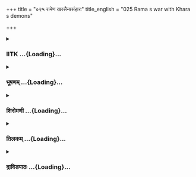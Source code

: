 +++
title = "०२५ रामेण खरसैन्यसंहारः"
title_english = "025 Rama s war with Khara s demons"

+++
<div caption="श्रीराम-हरिसीताराममूर्ति-घनपाठिभ्यां वचनम्" class="audioEmbed" src="https://archive.org/download/Ramayana-recitation-Sriram-harisItArAmamUrti-Ghanapaati-v2/Kanda_3/Kanda_3_ARK-025-Ramena_Kharasainya_Samharaha.mp3"></div>

<div class="js_include collapsed" newlevelforh1="3" title="IITK" unfilled url="/purANam/rAmAyaNam/audIchya-pAThaH/iitk/3_araNyakANDam/03-raxo-hatyA/025_rAmeNa_kharasainyasaMhAraH.md">
<details><summary><h3>IITK ...{Loading}...</h3></summary>

Khara and his army attack Rama -- Rama retaliates -- kills all the
demons



#### श्लोकः
##### मूलम्
अवष्टब्धधनुं रामं क्रुद्धं च रिपुघातिनम्।  
ददर्शाऽश्रममागम्य खरस्सह पुरस्सरैः॥3.25.1॥

##### शब्दार्थः
खरः Khara, पुरस्सरैः सह accompanied by the pilot party, आश्रमम् to the hermitage, आगम्य arrived, अवष्टब्धधनुम् holding the bow, क्रुद्धम् angry, रिपुघातिनम् destroyer of the enemy, रामम् Rama, ददर्श saw.

##### आङ्ग्लानुवादः
Khara accompanied by his pilot party arrived at the hermitage of Rama, the destroyer of enemies and saw him in fury, standing ready with his bow.



#### श्लोकः
##### मूलम्
तं दृष्ट्वा सशरं चापमुद्यम्य खरनिस्स्वनम्।  
रामस्याभिमुखं सूतं चोद्यतामित्यचोदयत्॥3.25.2॥

##### शब्दार्थः
तम् him, दृष्ट्वा seeing, खरनिस्स्वनम् producing terrible sound, सशरम् with the arrow, चापम् bow, उद्यम्य lifted, रामस्य Rama's, अभिमुखम् facing him, चोद्यताम् drive (the chariot), इति thus, सूतम् to charioteer, अचोदयत् ordered to go.

##### आङ्ग्लानुवादः
On seeing Rama, Khara held his terribly twanging bow and arrow, stood facing him, and ordered the charioteer to drive towards him.



#### श्लोकः
##### मूलम्
स खरस्याज्ञया सूतस्तुरगान् समचोदयत्।  
यत्र रामो महाबाहुरेको चुन्वन्स्थितो धनुः॥3.25.3॥

##### शब्दार्थः
सः that, सूतः charioteer, खरस्य Khara's, आज्ञया by the order, महाबाहुः mightyarmed, एकः alone, रामः Rama, धनुः bow, चुन्वन् selecting, स्थितः stood, तुरगान् horses, समचोदयत् drove.

##### आङ्ग्लानुवादः
Commanded by Khara, the charioteer also urged the horses towards the  
mightyarmed Rama standing alone and wielding the bow.



#### श्लोकः
##### मूलम्
तं तु निष्पतितं दृष्ट्वा सर्वे ते रजनीचराः।  
नर्दमाना महानादं सचिवाः पर्यवारयन्॥3.25.4॥

##### शब्दार्थः
निष्पतितम् fell upon, तम् him, दृष्ट्वा seeing, सचिवाः ministers, ते they, सर्वे all, रजनीचराः demons, महानादम् very loud sound, नर्दमानाः while roaring, पर्यवारयन् surrounded.

##### आङ्ग्लानुवादः
Seeing Khara attacking (Rama) all the demon ministers surrounded him  roaring.



#### श्लोकः
##### मूलम्
स तेषां यातुधानानां मध्ये रथगतः खरः।  
बभूव मध्ये ताराणां लोहिताङ्ग इवोदितः॥3.25.5॥

##### शब्दार्थः
तेषां यातुधानाम् of the demons, मध्ये in the midst, रथगतः seated on a chariot, खरः Khara, ताराणाम् of stars, मध्ये in the middle, उदितः risen, लोहिताङ्गः the planet Mars, इव like, बभूव looked.

##### आङ्ग्लानुवादः
Seated on a chariot in the midst of the demons, Khara looked like the rising Mars in the middle of the stars.



#### श्लोकः
##### मूलम्
ततश्शरसहस्रेण राममप्रतिमौजसम्।  
अर्दयित्वा महानादं ननाद समरे खरः॥3.25.6॥

##### शब्दार्थः
ततः then, खरः Khara, समरे in war, शरसहस्रेण with a thousand arrows, अप्रतिमौजसम् of immeasureable prowess, रामम् to Rama, अर्दयित्वा striking, महानादम् a loud voice, ननाद made.

##### आङ्ग्लानुवादः
Khara struck Rama of immeasurable prowess with a thousand arrows and roared loudly.



#### श्लोकः
##### मूलम्
ततस्तं भीमधन्वानं क्रुद्धाः सर्वे निशाचराः।  
रामं नानाविधैः शस्स्रैरभ्यवर्षन्त दुर्जयम्॥3.25.7॥

##### शब्दार्थः
ततः thereafter, सर्वे all, क्रुद्धाः angry, निशाचराः demons, भीमधन्वानम् wielder of the fierce bow, दुर्जयम् invincible, तं रामम् to that Rama, नानाविधैः with many kinds of, शस्स्रैः weapons, अभ्यवर्षन्त rained.

##### आङ्ग्लानुवादः
Thereafter all the infuriated demons showered on invincible Rama, wielder of a fierce bow, many kinds of weapons.



#### श्लोकः
##### मूलम्
मुद्गरैः पट्टसैश्शूलैः प्रासैः खङ्गै परश्वथैः।  
राक्षसास्समरे रामं निजघ्नू रोषतत्पराः॥3.25.8॥

##### शब्दार्थः
राक्षसाः demons, रोषतत्पराः overtaken by anger, मुद्गरैः with hammers, पट्टसैः with spears, शूलैः with spikes, प्रासैः with barbed missiles, खङ्गैः with swords, परश्वधः battleaxes, समरे in war, रामम् to Rama, निजघ्नुः continously hurled.

##### आङ्ग्लानुवादः
Overtaken by anger, the demons continuously hurled at Rama hammers, spears, spikes, barbed missiles, swords and battleaxes.



#### श्लोकः
##### मूलम्
ते वलाहसङ्काशा महानादा महौजसः।  
अभ्यधावन्त काकुत्स्थं रथैर्वाजिभिरेव च॥3.25.9॥  
गजैः पर्वतकूटाभै रामं युद्धे जिघांसवः।

##### शब्दार्थः
वलाहकसङ्काशाः resembling clouds, महानादाः with huge uproar, महौजसः very powerful, ते demons, रथैः on chariots, वाजिभिरेव च on horses and, पर्वतकूटाभैः looking like tops of mountains, गजैः by elephants, युद्धे in war, जिघांसवः eager to kill, रामम् to Rama, अभ्यधावन्त ran towards.

##### आङ्ग्लानुवादः
Very powerful demons like huge clouds roared, eager to kill Rama in war. They ran forward on chariots, horses and tall elephants, looking like  mountain tops.



#### श्लोकः
##### मूलम्
ते रामे शरवर्षाणि व्यसृजन् रक्षसां गणाः॥3.25.10॥  
शैलेन्द्रमिव धाराभिर्वर्षमाणा वलाहकाः।

##### शब्दार्थः
ते they, रक्षसाम् of demons, गणाः battalions, रामे on Rama, वर्षमाणाः raining, वलाहकाः clouds, धाराभिः by downpour, शैलेन्द्रमिव like moutains, शरवर्षाणि rain of arrows, व्यसृजन् sent forth.

##### आङ्ग्लानुवादः
The battalions of demons sent down streams of arrows on Rama just like clouds  downpour on mountains.



#### श्लोकः
##### मूलम्
स तैः परिवृतो घोरैः राघवो रक्षसां गणैः॥3.25.11॥  
तिथिष्वि महादेवो वृत परिषदाङ्गणै

##### शब्दार्थः
सः that, राघवः Rama, घोरैः terrible, रक्षसां गणैः by hordes of demons, परिवृतः surrounded, महादेवः Lord Siva, वृतः surrounded, परिषदाङ्गणैः with hosts of retinues, तिथिष्वि at dusk.

##### आङ्ग्लानुवादः
Surrounded by the terrible demons Rama appeared like Lord Siva at dusk with hosts of his retinues arounds.



#### श्लोकः
##### मूलम्
तानि मुक्तानि शस्त्राणि यातुधानैस्सराघवः।  
प्रतिजग्राह विशिखैर्नद्योघानिव सागरः॥3.25.12॥

##### शब्दार्थः
सः that, राघवः Rama, यातुधानैः by the demons, मुक्तानि released, तानि those, शस्त्राणि weapons, सागरः sea, नद्योघानिव like the flow of rivers, विशिखैः with arrows, प्रतिजग्राह resisted.

##### आङ्ग्लानुवादः
Rama resisted the weapons released by the demons like the sea, the inflow of river waters.



#### श्लोकः
##### मूलम्
स तैः प्रहरणैर्घोरैर्भिन्नगात्रो न विव्यथे।  
रामः प्रदीप्तैर्बहुभिर्वज्रैरिव महाचलः॥3.25.13॥

##### शब्दार्थः
घोरैः by the dreadful, प्रहरणै by weapons, तैः by those, भिन्नगात्रः his limbs being hit, सः रामः that Rama, प्रदीपैः by the glowing, बहुभिः by many, वज्रैः by thunderbolts, महाचल इव like the great mountain, न विव्यथे was not hurt.

##### आङ्ग्लानुवादः
Rama remained unhurt like a great mountain struck by many glowing thunderbolts. He felt no pain even though his limbs were hit by the dreadful weapons.



#### श्लोकः
##### मूलम्
स विद्धः क्षतजादिग्धः सर्वगात्रेषु राघवः।  
बभूव रामः सन्ध्याभ्रैर्दिवाकर इवावृतः॥3.25.14॥

##### शब्दार्थः
विद्धः wounded, सर्वगात्रेषु all over the body, क्षतजादिग्धः bleeding through the wounds, राघवः Rama, सः रामः that Rama, सन्ध्याभ्रैः by evening clouds, आवृतः surrounded, दिवाकरः इव like the Sun, बभूव became (appeared).

##### आङ्ग्लानुवादः
Wounded all over the body, bleeding through the wounds caused by weapons, Rama looked like the evening Sun covered with clouds.



#### श्लोकः
##### मूलम्
विषेदुर्देवगन्धर्वास्सिद्धाश्च परमर्षयः।  
एकं सहस्रैर्भहुभिस्तदा दृष्ट्वा समावृतम्॥3.25.15॥

##### शब्दार्थः
तदा then, बहुभिः by many, सहस्रैः by thousands, समावृतम् surrounded by, एकम् single, दृष्ट्वा seeing, देवगन्धर्वाः gods and gandharvas, सिद्धाश्च siddhas, परमर्षयः great sages, विषेदुः became sad.

##### आङ्ग्लानुवादः
Seeing Rama left alone surrounded by many thousands of demons, the gods, ghandarvas and siddhas became very sad.



#### श्लोकः
##### मूलम्
ततो रामस्सुसङ्कृद्धो मण्डलीकृतकार्मुकः।  
ससर्ज विशिखान्बाणाञ्छतशोऽथ सहस्रश॥3.25.16॥

##### शब्दार्थः
ततः thereafter, रामः Rama, सुसङ्कृद्धः mighty angry, मण्डलीकृतकार्मुकः bending the bow,  
शतशः in hundreds, अथ and, सहस्रशः thousands, विशिखान् unfeathered ones, बाणान् arrows, ससर्ज released.

##### आङ्ग्लानुवादः
Thereafter Rama, mighty angry, bent his bow and released hundreds and thousands of unfeathered arrows.



#### श्लोकः
##### मूलम्
दुरावारान्दुर्विषहान्कालदण्डोपमान् रणे।  
मुमोच लीलया रामः कङ्कपत्रानजिह्मगान्॥3.25.17॥

##### शब्दार्थः
रामः Rama, रणे in war, दुरावारान् those difficult to stop, दुर्विषहान् unbearable ones, कालदण्डोपमान् those looking like Yama's staff, अजिह्मगान् going straight without missing the goal, कङ्कपत्रान् arrows furnished with herons' feathers, लीलया very easily, मुमोच discharged.

##### आङ्ग्लानुवादः
As if sporting, Rama discharged the arrows attached with herons' feathers. The arrows were inescapable, unbearable like that of Yama's staff, that went straight without missing the target.



#### श्लोकः
##### मूलम्
ते शराश्शत्रुसैन्येषु मुक्ता रामेण लीलया।  
अददू रक्षसां प्राणान्पाशाः कालकृता इव॥3.25.18॥

##### शब्दार्थः
रामेण by Rama, लीलया sportively, शत्रुसैन्येषु at the army of the enemy, मुक्ताः released, ते शराः those arrows, कालकृताः made by the god of death, पाशाः nooses, इव like, रक्षसाम् of the demons, प्राणान् life, आददुः pulled out.

##### आङ्ग्लानुवादः
The arrows like the noose of the god of death released by Rama on the enemy army easily destroyed the lives of the demons.



#### श्लोकः
##### मूलम्
भित्त्वा राक्षसदेहां स्तांस्ते शरा रुधिराप्लुताः।  
अन्तरिक्षगता रेजुर्दीप्ताग्निसमतेजसः॥3.25.19॥

##### शब्दार्थः
ते शराः those arrows, तान् those, राक्षसदेहान् bodies of the demons, भित्त्वा after piercing,  
रुधिराप्लुताः drenched in blood, अन्तरिक्षगताः gone high up into the sky, दीप्ताग्निसमतेजसः glowing red like burning fire, रेजुः sparkled.

##### आङ्ग्लानुवादः
Rama's arrows pierced the bodies of the demons and drenched in blood, they, looking like burning fire, shone in the sky.



#### श्लोकः
##### मूलम्
असङ्ख्येयास्तु रामस्य सायकाश्चापमण्डलात्।  
विनिष्पेतुरतीवोग्रा रक्षःप्राणापहारिणः॥3.25.20॥

##### शब्दार्थः
रामस्य Rama's, चापमण्डलात् from the bow bent into a circle, अतीव highly, उग्राः fierce, रक्षःप्राणापहारिणः which can take the lives of demons, असङ्ख्येयाः countless ones, सायकाः arrows, विनिष्पेतुः thrown out destroying.

##### आङ्ग्लानुवादः
From Rama's bow bent into a cirle, countless fierce arrows able to take the lives of demons were released.



#### श्लोकः
##### मूलम्
तैर्धनूंषि ध्वजाग्राणि वर्माणि च शिरांसि च।  
बाहून्सहस्ताभरणानूरून्करिकरोपमान्॥3.25.21॥  
चिच्छेद रामस्समरे शतशोऽथ सहस्रशः।

##### शब्दार्थः
रामः Rama, समरे in war, तैः by them (arrows), शतशः in hundreds, अथ and, सहस्रशः in thousands, धनूंषि bows, ध्वजाग्राणि tops of flags, वर्माणि च and armour, शिरांसि च and heads, सहस्ताभरणान् along with armlets, बाहून् shoulders, करिकरोपमान् like elephants' trunks, ऊरून् thighs, चिच्छेद cut.

##### आङ्ग्लानुवादः
In war Rama cut asunder the bows, flag tops, armour and heads of demons, their shoulders and thighs that were like the trunks of elephants, in their hundreds and thousands.



#### श्लोकः
##### मूलम्
हयान्काञ्चनसन्नाहान्रथयुक्तान्ससारथीन्॥3.25.22॥  
गजांश्च सगजारोहान्सहयान्सादिनस्तथा।  
पदातीन्समरे हत्वा ह्यनयद्यमसादनम्॥3.25.23॥

##### शब्दार्थः
काञ्चनसन्नाहान् golden ornaments, रथयुक्तान् yoked to the chariots, ससारथीन् along with charioteers, हयान् horses, सगजारोहान् with elephant riders, गजांश्च and elephants, तथा likewise, सहयान् along with horses, सादिनः horse riders, पदातीन् infantry, समरे in war, हत्वा  killed, यमसादनम् to the abode of lord of death, अनयत् sent.

##### आङ्ग्लानुवादः
He killed horses with golden armours yoked to the chariots along with charioteers, elephants along with riders, the cavalry along with their horses and infantry and sent them all to the abode of death.



#### श्लोकः
##### मूलम्
ततो नालीकनाराचैस्तीक्ष्णाग्रैश्च विकर्णिभिः।  
भीममार्तस्वरं चक्रुर्भिद्यमाना निशाचराः॥3.25.24॥

##### शब्दार्थः
ततः then, नालीकनाराचैः with iron arrows, तीक्ष्णाग्रैः with sharp tops, विकर्णिभिः by shafts called vikarni, भिद्यमानाः torn into parts, निशाचराः demons, भीमम् terrible, आर्तस्वरम् pitiable cries, चक्रुः made.

##### आङ्ग्लानुवादः
The bodies of the demons torn into pieces by the very sharp iron arrows and by the arrows called vikarni, they cried and shouted aloud in pitiable voices.



#### श्लोकः
##### मूलम्
तत्सैन्यं निशितैर्बाणैरर्दितं मर्मभेदिभिः।  
रामेण न सुखं लेभे शुष्कं वनमिवाग्निना॥3.25.25॥

##### शब्दार्थः
रामेण by Rama, मर्मभेदिभिः by those piercing into vital parts, निशितैः by sharp ones, बाणैः by arrows, अर्दितम् tormented, तत् सैन्यम् that army, शुष्कम् dried up, वनम् forest, अग्निना इव as if by fire, सुखम् relief न लेभे did not have.

##### आङ्ग्लानुवादः
Just like the dried up forest burnt by the fire, the army was totally destroyed by Rama's arrows that pierced into the vital parts of the soldiers.



#### श्लोकः
##### मूलम्
केचिद्भीमबलाश्शूराश्शूलान्खङ्गान्परश्वधान्।  
रामस्याभिमुखं गत्वा चिक्षिपुः परमायुधान्॥3.25.26॥

##### शब्दार्थः
भीमबलाः men of fierce strength, केचित् a few, शूराः warriors, रामस्य Rama's, अभिमुखम् going towards, गत्वा went, परमायुधान् very powerful weapons, शूलान् spikes, खङ्गान् swords, परश्वधान् axes, चिक्षिपुः threw.

##### आङ्ग्लानुवादः
A few warriors of fierce strength approached Rama and hurled at him very powerful weapons, spears, swords and axes.



#### श्लोकः
##### मूलम्
तानि बाणैर्महाबाहुश्शस्त्राण्यावार्य राघवः।  
जहार समरे प्राणांश्चिच्छेद च शिरोधरान्॥3.25.27॥

##### शब्दार्थः
महाबाहुः strongarmed, राघवः Rama, समरे in war, बाणैः with arrows, तेषाम् their, शस्त्राणि weapons, आवार्य attacked, प्राणान् life, जहार took, शिरोधरान् heads, चिच्छेद cut off.

##### आङ्ग्लानुवादः
Strongarmed Rama attacked them with his arrows and cut off their heads and took their lives.



#### श्लोकः
##### मूलम्
ते छिन्नशिरसः पेतुश्चिन्नवर्मशरासनाः।  
सुपर्णवातविक्षिप्ता जगत्यां पादपा यथा॥3.25.28॥

##### शब्दार्थः
ते they, छिन्नशिरसः broken heads, छिन्नवर्मशरासनाः broken armour and bows, सुपर्णवातविक्षिप्ताः broken tree tops fallen down by the wind of eagle's wing (blow of the the great eagle Garuda), पादपाः trees, यथा just as, जगत्याम् on the land, पेतुः fell.

##### आङ्ग्लानुवादः
The heads, armour and bows fell down broken on the ground like trees in the wind gererated by Garuda's wings.



#### श्लोकः
##### मूलम्
अवशिष्टाश्च ये तत्र विषण्णाश्च निशाचराः।  
खरमेवाभ्यधावन्त शरणार्थं शरार्दिताः॥3.25.29॥

##### शब्दार्थः
तत्र there, अवशिष्टाः remaining ones, ये those, निशाचराः demons, शरार्दिताः hit by arrows, विषण्णाश्च desperate, खरमेव to Khara only, शरणार्थम् for refuge, अभ्यधावन्त ran towards.

##### आङ्ग्लानुवादः
The rest of the demons hit by the arrows ran desperate towards Khara for refuge.



#### श्लोकः
##### मूलम्
तान्सर्वान्पुनरादाय समाश्वास्य च दूषणः।  
अभ्यधावत काकुत्स्थं क्रुद्धो रुद्रमिवान्तकः॥3.25.30॥

##### शब्दार्थः
दूषणः Dusana, तान् स them, सर्वान् all, समाश्वास्य pacifying, पुनः again, आदाय bringing them together, क्रुद्धः wrathful, अन्तकः yama, रुद्रमिव like Rudra, काकुत्स्थं on Rama, अभ्यधावत ran towards.

##### आङ्ग्लानुवादः
Pacifying them all, Dusana regathered them again and ran towards Rama like an angry Yama rushing towards Rudra.



#### श्लोकः
##### मूलम्
निवृत्तास्तु पुनस्सर्वे दूषणाश्रयनिर्भयाः।  
राममेवाभ्यधावन्त सालतालशिलायुधाः॥3.25.31॥

##### शब्दार्थः
सर्वे all, दूषणाश्रयनिर्भयाः were free from fear due to Dusana's protection, पुनः again, निवृत्ताः returned, सालतालशिलायुधाः carrying sal, palm and stones as weapons, राममेव to Rama, अभ्यधावन्त advanced towards.

##### आङ्ग्लानुवादः
Under Dusana's protection, all of them felt relieved from fear and, carrying sal and palm trees and stones as weapons, advanced towards Rama again.



#### श्लोकः
##### मूलम्
शूलमुद्गरहस्ताश्च चापहस्ता महाबलाः।  
सृजन्तश्शरवर्षाणि शस्त्रवर्षाणि संयुगे॥3.25.32॥  
द्रुमवर्षाणि मुञ्चन्तश्शिलावर्षाणि राक्षसाः॥

##### शब्दार्थः
शूलमुद्गरहस्ताश्च spears and hammers in their hands, चापहस्ताः bows in hands, महाबलाः extremely strong, राक्षसाः demons, संयुगे in war, शरवर्षाणि rain of  arrows, शस्त्रवर्षाणि rain of  
weapons, सृजन्तः poured, द्रुमवर्षाणि rain of trees, शिलावर्षाणि rain of stones, मुञ्चन्तः  continuously released.

##### आङ्ग्लानुवादः
Holding spears, hammers and bows in their hands, the mighty demons rained on Rama weapons like arrows, trees and stones.



#### श्लोकः
##### मूलम्
तद्बभूवाद्भुतं युद्धं तुमुलं रोमहर्षणम्।  
रामस्य च महाघोरं पुनस्तेषां च रक्षसाम्॥3.25.33॥

##### शब्दार्थः
पुनः again, रामस्य Rama's, तेषां रक्षसां च of those demons, तुमुलम् fierce, अद्भुतम् wonderful, रोमहर्षणम् horripilating, महाघोरम् very dreadful, तत् युद्धम् that war, बभूव became.

##### आङ्ग्लानुवादः
The thrilling, fierce, horrifying and horripilating battle again ensued betwen Rama and the demons.



#### श्लोकः
##### मूलम्
ते समन्तादतिक्रुद्धा राघवं पुनरभ्ययुः॥3.25.34॥  
तैश्च सर्वा दिशो दृष्ट्वा प्रदिशश्च समावृताः।  
राक्षसैरुद्यतप्रासैश्शरवर्षाभिवर्षिभिः॥3.25.35॥  
स कृत्वा भैरवं नादमस्त्रं परमभास्वरम्।  
संयोजयत गान्धर्वं राक्षसेषु महाबलः॥3.25.36॥

##### शब्दार्थः
ते they, अतिक्रुद्धाः mighty angry, पुनः again, राघवम् at Rama, समन्तात् from all directions, अभ्ययुः advanced towards, महाबलः mighty, सः he, उद्यतप्रासैः by raised missiles, शरवर्षिभिः raining arrows, तैः by them, सर्वाः all, दिशः quarters, प्रदिशश्च also intermediate directions, समावृताः were covered, दृष्ट्वा seeing, भैरवम् frightening, नादम् sound, कृत्वा produced, राक्षसेषु at the demons, परमभास्वरम् very dazzling, गान्धर्वम् belonging to gandharva, अस्त्रम् weapon, संयोजयत aimed at.

##### आङ्ग्लानुवादः
As the infuriated demons again hurtled towards Rama, filling the quarters and the intermediate directions and raining missiles, Rama aimed at them dazzling gandharvastras, producing a frightening warcry.



#### श्लोकः
##### मूलम्
ततश्शरसहस्राणि निर्ययुश्चापमण्डलात्।  
सर्वा दश दिशो बाणैरावार्यन्त समागतैः॥3.25.37॥

##### शब्दार्थः
ततः then, चापमण्डलात् from the the bow bent round, शरसहस्राणि thousands of arrows, निर्ययुः let out, समागतैः by approaching, बाणैः by arrows, सर्वाः all, दश ten, दिशः quarters, अवार्यन्त were filled.

##### आङ्ग्लानुवादः
Rama then let out from his bow, stretched round, thousands of arrows that covered all the ten quarters.



#### श्लोकः
##### मूलम्
नाददानं शरान्घोरान्नमुञ्चन्तं शिलीमुखान्।  
विकर्षमाणं पश्यन्ति राक्षसास्ते शरार्दिताः॥3.25.38॥

##### शब्दार्थः
शरार्दिताः hurt by the arrows, ते राक्षसाः the demons, घोरान् terrible, शरान् arrows, आददानम् taking out, न पश्यन्ति could not see, शिलीमुखान् arrows, मुञ्चन्तम् sending forth, न not, विकर्षमाणम्  shooting arrow.

##### आङ्ग्लानुवादः
The demons, though wounded, could not see whereform the terrible arrows came. They only saw Rama shooting the arrows.



#### श्लोकः
##### मूलम्
शरान्धकारमाकाशमावृणोत्सदिवाकरम्।  
बभूवावस्थितो रामः प्रवमन्निव ताञ्छरान्॥3.25.39॥

##### शब्दार्थः
शरान्धकारम् darkness created by the arrows, सदिवाकरम् along with the Sun, आकाशम् sky, आवृणोत् covered, रामः Rama, तान् those, शरान् arrows, प्रवमन्निव as if vomitting, अवस्थितः stationed, भभूव appeared.

##### आङ्ग्लानुवादः
Through the darkness created by the arrows that covered the sky and the Sun, Rama looked as though he was vomitting them.



#### श्लोकः
##### मूलम्
युगपत्पतमानैश्च युगपच्च हतैर्भृशम्।  
युगपत्पतितैश्चैव विकीर्णा वसुधा भवत्॥3.25.40॥

##### शब्दार्थः
वसुधा earth, युगपत् simultaneously, पतमानैश्च fallen down, हतैश्च by those slain, पतितैश्चैव by those who fell on the ground, भृशम् exceedingly, विकीर्णा scattered all over, अभवत् appeared.

##### आङ्ग्लानुवादः
It seemed as if it all happened at the same time, the entire earth filling with demons seriously injured, slain and fallen down on the ground.



#### श्लोकः
##### मूलम्
निहताः पतिताः क्षीणाश्छिन्ना भिन्ना विदारिताः।  
तत्र तत्र स्म दृश्यन्ते राक्षसास्ते सहस्रशः॥3.25.41॥

##### शब्दार्थः
ते राक्षसाः they, demons, निहताः killed, तत्र तत्र all over there, सहस्रशः in their thousands, पतिताः fallen, क्षीणाः thinned down, छिन्नाः cut into pieces, भिन्नाः those broken pieces, विदारिताः those pierced, दृश्यन्ते स्म were found.

##### आङ्ग्लानुवादः
There were bodies of demons pierced and torn, thinned and fallen down, destroyed, broken and cut into pieces scattered in their thousands.



#### श्लोकः
##### मूलम्
सोष्णीषैरुत्तमाङ्गैश्च साङ्गदैर्बाहुभिस्तथा।  
ऊरुभिर्जानुभिश्छिन्नैर्नानारूपैविभूषणैः॥3.25.42॥  
हयैश्च द्विपमुख्यैश्च रथैर्भिन्नैरनेकशः।  
चामरैर्व्यजनैश्छत्रैर्ध्वजैर्नानाविधैरपि॥3.25.43॥  
रामस्य बाणाभिहतैर्विचित्रैश्शूलपट्टिसैः।  
खङ्गै खण्डीकृतैः प्रासैर्विकीर्णैश्च परश्वधैः॥3.25.44॥  
चूर्णिताभिश्शिलाभिश्च शरैश्चित्रैरनेकशः।  
विच्छिन्नैस्समरे भूमिर्विकीर्णाऽभूद्भयङ्करा॥3.25.45॥

##### शब्दार्थः
समरे in war, सोष्णीषैः with headgears, उत्तमाङ्गैश्च heads (best part of body), तथा like that, साङ्गदैः armlets, बाहुभिः with shoulders, छिन्नैः cut to pieces, ऊरुभिः with thighs, जानुभिः with knees, नानारूपैर्विभूषणैः with different kinds of arms, अनेकशः in many ways, हयैश्च with horses, द्विपमुख्यैश्च with best of elephants, भिन्नैः by those broken, रथैः with chariots, चामरैः by fans made of yaktail, व्यजनैः by fans, छत्रैः by umbrellas, नानाविधैः of several kinds, ध्वजैः by flags, रामस्य Rama's, बाणाभिहतैः destroyed by arrows, विचित्रैः by different kinds, शूलपट्टिशैः by spears, खण्डीकृतैः by the broken ones, खङ्गैः with swords, प्रासैः by darts, विकीर्णैः by the  scattered, परश्वधैः by battleaxes, चूर्णिताभिः by those crushed into small pieces, शिलाभिश्च stones, अनेकशः many, विच्छिन्नैः broken, शरैः arrows, विकीर्णा scattered, भूमिः on the ground, भयंकरा frightening, अभूत्  to see.

##### आङ्ग्लानुवादः
Slain thus by Rama's arrows, the ground was littered with (bodies of) demons with limbs dismembered, headdresses and shoulders cut off, arms, thighs and knees decked with various ornaments amputated, chariots, horses, best of elephants, fans made of the tail of chamari deer (used as an insignia of royalty), umbrellas, several  flags, and weapons like spears, swords, darts, battleaxes and stones crushed into pieces and arrows splintered and scattered all over. The ground looked frightening.  

#### समाप्तिः
 श्रीमद्रामायणे वाल्मीकीय आदिकाव्ये अरण्यकाण्डे पञ्चविंशस्सर्गः॥  
Thus ends the twentyfifth sarga of Aranyakanda of the holy Ramayana the first epic composed by sage Valmiki.

</details>
</div>
<div class="js_include collapsed" newlevelforh1="3" title="भूषणम्" unfilled url="/purANam/rAmAyaNam/audIchya-pAThaH/TIkA/bhUShaNa_iitk/3_araNyakANDam/03-raxo-hatyA/025_rAmeNa_kharasainyasaMhAraH.md">
<details><summary><h3>भूषणम् ...{Loading}...</h3></summary>



अवष्टब्धधनुं रामं क्रुद्धं च रिपुघातिनम् ।  

ददर्शाश्रममागम्य खरः सह पुरस्सरैः  ॥  ३।२५।१  ॥   

तुमुलयुद्धं पञ्चविंशे अवष्टब्धेत्यादि । धन्यत इति धनुः । "धन धान्ये"
इत्यस्माद्धातोः "भृमृशीतृ़चरितत्सरितनिधनिमिमस्जिभ्य उः"
इत्यौणादिकसूत्रेण उप्रत्ययः । "धनुषां च धनुं विदुः, धनुरिवाजनि वक्रः"
इति कविकाव्यप्रयोगश्च  ॥  ३।२५।१  ॥   

  

तं दृष्ट्वा सशरं चापमुद्यम्य खरनिस्वनम् ।  

रामस्याभिमुखं सूतं चोद्यतामित्यचोदयत्  ॥  ३।२५।२  ॥   

स खरस्याज्ञया सूतस्तुरगान् समचोदयत् ।  

यत्र रामो महाबाहुरेको धून्वन् स्थितो धनुः  ॥  ३।२५।३  ॥   

तमिति । चोद्यतामिति रथ इति शेषः  ॥  ३।२५।२,३  ॥   

  

तं तु निष्पतितं दृष्ट्वा सर्वे ते रजनीचराः ।  

नर्दमाना महानादं सचिवाः पर्यवारयन्  ॥  ३।२५।४  ॥   

निष्पतितं युद्धोन्मुखम् । सचिवाः श्येनगाम्यादयः  ॥  ३।२५।४  ॥   

  

स तेषां यातुधानानां मध्ये रथगतः खरः ।  

बभूव मध्ये ताराणां लोहिताङ्ग इवोदितः । ३।२५।५  ॥   

लोहिताङ्गः अङ्गरकः  ॥  ३।२५।५  ॥   

  

ततः शरसहस्रेण राममप्रतिमौजसम् ।  

अर्दयित्वा महानादं ननाद समरे खरः  ॥  ३।२५।६  ॥   

अर्दयित्वा पीडयित्वा महानादं ननाद चकारेत्यर्थः  ॥  ३।२५।६  ॥   

  

ततस्तं भीमधन्वानं क्रुद्धा सर्वे निशाचारः ।  

रामं नानाविधैः शस्त्रैरभ्यवर्षन्त दुर्जयम्  ॥  ३।२५।७  ॥   

भीमधन्वानम् । "धनुषश्च" इत्यनङ्" समासान्तः । शस्त्रैः आयुधैः ।
"शस्त्रमायुधलोहयोः" इत्यमरः  ॥  ३।२५।७  ॥   

  

मुद्गरैः पट्टिशैः शूलैः प्रासैः खड्गैः परश्वधैः ।  

राक्षासाः समरे रामं निजघ्नू रोषतत्पराः  ॥  ३।२५।८  ॥   

मुद्गरैः स्थूलगदाभिः । प्रासैः कुन्तैः । रोषतत्पराः क्रोधपरवशाः  ॥ 
३।२५।८  ॥   

  

ते बलाहकसङ्काशा महानादा महौजसः ।  

अभ्यधावन्त काकुत्स्थं रथैर्वाजिभिरेव च ।  

गजैः पर्वतकूटाभै रामं युद्धे जिघासवः  ॥  ३।२५।९  ॥   

त इति । बलाहकसङ्काशाः मेघतुल्याः । कूटम् शृङ्गम् । अभ्यधावन्त
आभिमुख्येनाधावन्त  ॥  ३।२५।९  ॥   

  

ते रामे शरवर्षाणि व्यसृजन् रक्षासां गणाः ।  

शैलेन्द्रमिव धाराभिर्वर्षमाणा बलाहकाः  ॥  ३।२५।१०  ॥   

ते राम इति । शेलैन्द्रमिवेत्युपमानेन रामस्य निर्दुःखत्वमुक्तम्  ॥ 
३।२५।१०  ॥   

  

स तैः परिवृतो घोरै राघवो रक्षसां गणैः  ॥  ३।२५।११  ॥   

स तैरित्याद्यर्धमेकान्वयम्  ॥  ३।२५।११  ॥   

  

तानि मुक्तानि शस्त्राणि यातुधानैः स राघवः ।  

प्रतिजग्राह विशिखैर्नद्योघानिव सागरः  ॥  ३।२५।१२  ॥   

तानीति । विशिखैः बाणैः । प्रतिजग्राह प्रतिरुरोध । नद्योघान् नदीप्रवाहान्
 ॥  ३।२५।१२  ॥   

  

स तैः प्रहरणैर्घोरैर्भिन्नगात्रो न विव्यथे ।  

रामः प्रादीप्तैर्बहुभिर्वज्रैरिव महाचलः  ॥  ३।२५।१३  ॥   

स तैरिति । वज्रैः अशनिभिः  ॥  ३।२५।१३  ॥   

  

स विद्धः क्षतजादिग्धः सर्वगात्रेषु राघवः ।  

बभूव रामः सन्ध्याभ्रैर्दिवाकर इवावृतः  ॥  ३।२५।१४  ॥   

स विद्ध इति । क्षतजादिग्धः रुधिरालिप्तः  ॥  ३।२५।१४  ॥   

  

विषेदुर्देगन्धर्वाः सिद्धाश्च परमर्षयः ।  

एकं सहस्रैर्बहुभिस्तदा दृष्ट्वा समावृतम्  ॥  ३।२५।१५  ॥   

विषेदुरिति । बहुभिः सहस्त्रैः चतुर्दशसहस्त्रैः  ॥  ३।२५।१५  ॥   

  

ततो रामः सुसङ्क्रुद्धो मण्डलीकृतकार्मुकः ।  

ससर्ज विशिखान् बाणान् शतशोथ सहस्रशः  ॥  ३।२५।१६  ॥   

तत इति । मण्डलीकृतकार्मुकः आकर्णाकर्षणेन मण्डलाकारीकृतधनुः । विशिखान्
बाणान् अर्धचन्द्राग्रबाणान् । प्रथमं शतशः अनन्तरं सहस्रशः स निर्बिभेदेति
योजना  ॥  ३।२५।१६  ॥   

  

दुरावारान् दुर्विषहान् कालदण्डोपमान् रणे ।  

मुमोच लीलया रामः कङ्कपत्त्रानजिह्मगान्  ॥  ३।२५।१७  ॥   

दुरावारान् वारयितुमशक्यान् । दुर्विषहान् दुःसहान् । कालदण्डोपमान्
यमदण्डतुल्यान् । अजिह्मगान् अवक्रगामिनः, अस्खलितलक्ष्यकानित्यर्थः ।
कङ्कपत्त्रान् बाणान् । "कङ्कपत्त्रशरमार्गणबाणाः" इति हलायुधः  ॥  ३।२५।१७
 ॥   

  

ते शराः शत्रुसैन्येषु मुक्ता रामेण लीलया ।  

आददू रक्षसां प्राणान् पाशाः कालकृता इव  ॥  ३।२५।१८  ॥   

ते शरा इति । प्राणानाददुः अमारयन्नित्यर्थः । कालकृताः यममुक्ता इत्यर्थः
 ॥  ३।२५।१८  ॥   

  

भित्त्वा राक्षसदेहांस्तांस्ते शरा रुधिराप्लुताः ।  

अन्तरिक्षगता रेजुर्दीप्ताग्निसमतेजसः  ॥  ३।२५।१९  ॥   

रुधिराप्लुता इति विशेषणं दीप्ताग्न्युपमासिद्ध्यर्थम्  ॥  ३।२५।१९  ॥   

  

असङ्ख्येयास्तु रामस्य सायकाश्चापमण्डलात् ।  

विनिष्पेतुरतीवोग्रा रक्षःप्राणापहारिणः  ॥  ३।२५।२०  ॥   

असङ्ख्येया इति । सायकाः बाणाः  ॥  ३।२५।२०  ॥   

  

तैर्धनूंषि ध्वजाग्राणि वर्माणि च शिरांसि च ।  

बीहून् सहस्ताभरणानूरून् करिकरोपमामान् ।  

चिच्छेद रामः समरे शतशोथ सहस्रशः  ॥  ३।२५।२१  ॥   

तैरित्याद्यर्धत्रयमेकं वाक्यम् । वर्माणि कवचानि  ॥  ३।२५।२१  ॥   

  

हयान् काञ्चनसन्नाहान् रथयुक्तान् ससारथीन् ।  

गजांश्च सगजारोहान् सहयान् सादिनस्तथा  ॥  ३।२५।२२  ॥   

पदातीन् समरे हत्वा ह्यनयद्यमसादनम्  ॥  ३।२५।२३  ॥   

हयानिति । काञ्चनसन्नाहान् काञ्चनाभरणान् । रथयुक्तान् रथबद्धान् ।
सगजारोहान् सनिषादान् । सादिनः अश्वारोहान् । सदनमेव सादनम् । स्वार्थे अण्
 ॥  ३।२५।२२,२३  ॥   

  

ततो नालीकनाराचैस्तीक्ष्णाग्रैश्च विकर्णिभिः ।  

भीममार्तस्वरं चक्रुर्भिद्यमाना निशाचराः  ॥  ३।२५।२४  ॥   

नालीकाः नालमात्रशराः । नाराचाः आयसशराः । विकर्णिनः कर्णशराः । भीममिति
क्रियाविशेषणम्  ॥  ३।२५।२४  ॥   

  

तत्सैन्यं निशितैर्बाणैरर्दितं मर्मभेदिभिः ।  

रामेण न सुखं लेभे शुष्कं वनमिवाग्निना  ॥  ३।२५।२५  ॥   

रामेण कर्त्रा बाणैः अर्दितं पीडितं तत्सैन्यम्, सुखं दुःखनिवृत्तिम्
अग्निना अर्दितं शुष्कं वनमिव न लेभे  ॥  ३।२५।२५  ॥   

  

केचिद्भीमबलाः शूराः शूलान् खङ्गान् परश्वधान् ।  

रामस्याभिमुखं गत्वा चिक्षिपुः परमायुधान्  ॥  ३।२५।२६  ॥   

केचिदिति । परमायुधानिति शूलादिविशेषणम्  ॥  ३।२५।२६  ॥   

  

तानि बाणैर्महाबाहुः शस्त्राण्यावार्य राघवः ।  

जहार समरे प्राणांश्चिच्छेद च शिरोधरान्  ॥  ३।२५।२७  ॥   

तानीति । आवार्य निवार्य । शिरोधरानिति पुंलिङ्गत्वमार्षम् ।
शिरोधरांश्चिच्छेद प्राणान् जहारेति क्रमः  ॥  ३।२५।२७  ॥   

  

ते छिन्नशिरसः पेतुश्छिन्नवर्मशरासनाः ।  

सुपर्णवातविक्षिप्ता जगत्यां पादपा यथा  ॥  ३।२५।२८  ॥   

त इति । सुपर्णो गरुडः तस्य वातेन पक्षानिलेन विक्षिप्ताः उन्मूलिताः ।
जगत्यां भुवि  ॥  ३।२५।२८  ॥   

  

अवशिष्टाश्च ये तत्र विषण्णाश्च निशाचराः ।  

खरमेवाभ्यधावन्त शरणार्थं शरार्दिताः  ॥  ३।२५।२९  ॥   

विषण्णाः दुःखिताः । शरणार्थं रक्षणार्थमिति यावत्  ॥  ३।२५।२९  ॥   

  

तान् सर्वान् पुनरादाय समाश्वास्य च दूषणः ।  

अभ्यधावत काकुत्स्थं क्रुद्धो रुद्रमिवान्तकः  ॥  ३।२५।३०  ॥   

तानिति । आदाय खरसमीपगमनान्निवर्त्य । अन्तकः रुद्रपराजितो यमः  ॥  ३।२५।३०
 ॥   

  

निवृत्तास्तु पुनः सर्वे दूषणाश्रयनिर्भयाः ।  

राममेवाभ्यधावन्त सालतालशिलायुधाः  ॥  ३।२५।३१  ॥   

निवृत्ताः युद्धान्निवृत्ताः । दूषणरूपाश्रयेण निर्भयाः सन्तः । अभ्यधावन्त
अभिमुखमाजग्मुः । प्रायशो नष्टायुधत्वात्सालतालेत्याद्युक्तम्  ॥  ३।२५।३१
 ॥   

  

शूलमुद्गरहस्ताश्च चापहस्ता महाबलाः ।  

सृजन्तः शरवर्षाणि शस्त्रवर्षाणि संयुगे ।  

द्रुमवर्षाणि मुञ्चन्तः शिलावर्षाणि राक्षसाः  ॥  ३।२५।३२  ॥   

शस्त्रवर्षाणि शरभिन्नायुधवर्षाणीत्यर्थः । सृजन्त इति आसन्निति शेषः  ॥ 
३।२५।३२  ॥   

  

तद्बभूवाद्भुतं युद्धं तुमुलं रोमहर्षणम् ।  

रामस्य च महाघोरं पुनस्तेषां च रक्षसाम्  ॥  ३।२५।३३  ॥   

रामस्य रक्षसां च तुमुलं सङ्कुलं महाघोरम् अत एव रोमहर्षणं भयातिरेकेण
रोमाञ्चजनकम् अत एवाद्भुतं तद्युद्धं पुनरपि बभूव  ॥  ३।२५।३३  ॥   

  

ते समन्तादभिक्रुद्धा राघवं पुनरभ्ययुः  ॥  ३।२५।३४  ॥   

त इत्यर्धमेकं वाक्यम् । अभ्ययुः आवव्रुः  ॥  ३।२५।३४  ॥   

  

तैश्च सर्वा दिशो दृष्ट्वा प्रदिशश्च समावृताः ।  

राक्षसैरुद्यतप्रासैः शरवर्षाभिवर्षिभिः  ॥  ३।२५।३५  ॥   

स कृत्वा भैरवं नादमस्रं परमभास्वरम् ।  

संयोजयत गान्धर्वं राक्षसेषु महाबलः  ॥  ३।२५।३६  ॥   

इदमनुवदन्नाह तैश्चेत्यादिश्लोकद्वयमेकं वाक्यम् । महाबलः स रामः । दिशः
प्रदिशश्च तैरावृताः दृष्ट्वा । भैरवं भयङ्करं नादं कृत्वा । राक्षसेषु
राक्षसनिमित्तं गान्धर्वमस्त्रं धनुषि संयोजयत समयोजयत् ।
शरवर्षाभिवर्षिभिः शरवर्षकारिभिरित्यर्थः  ॥  ३।२५।३५,३६  ॥   

  

ततः शरसहस्राणि निर्ययुश्चापमण्डलात् ।  

सर्वा दश दिशो बाणैरावार्यन्त समागतैः  ॥  ३।२५।३७  ॥   

तत इति । चापमण्डलात् संहितगान्धर्वास्त्रात् आकर्षणातिशयेन
मण्डलीकृताच्चापान्निर्ययुः । समागतैस्तैः बाणैर्दशदिशः । सर्वाः अन्यूनाः
अवार्यन्त  ॥  ३।२५।३७  ॥   

  

नाददानं शरान् घोरान्न मुञ्चन्तं शिलीमुखान् ।  

विकर्षमाणं पश्यन्ति राक्षसास्ते शरार्दिताः  ॥  ३।२५।३८  ॥   

नाददानमिति । राक्षसा रामस्य शरादानकर्षणमोचनानि नापश्यन् किन्तु
स्वहिंसनमेवापश्यन्निति क्रियाप्रधानो निर्देशः । यद्यपि
गान्धर्वास्त्रप्रयोगे विचित्रबाणनिर्गमो ऽस्ति तदस्मिन् श्लोके नोच्यते
किन्तु तदनन्तरभाविकेवलशरमोक्ष इति ज्ञेयम्  ॥  ३।२५।३८  ॥   

  

शरान्धकारमाकाशमावृणोत्सदिवाकरम् ।  

बबूवावस्थितो रामः प्रवमन्निव तान् शरान्  ॥  ३।२५।३९  ॥   

शरान्धकारमिति । अन्धकारमिति क्लीबत्वमार्षम् । प्रवमन् उद्गिरन्  ॥ 
३।२५।३९  ॥   

  

युगपत्पतमानैश्च युगपच्च हतैर्भृशम् ।  

युगपत्पतितैश्चैव विकीर्णा वसुधा ऽभवत्  ॥  ३।२५।४०  ॥   

युगपच्छरनिर्गमः समुत्प्रेक्ष्यते युगपदिति । पतमानैः पतद्भिः एककाले
शरहतैः एककाले भूमौ पतद्भिः एककाले पतितैश्च राक्षसैः वसुधा विकीर्णा
व्याप्ता ऽभवदिति युगपच्छरनिर्गमनकार्योक्तिः  ॥  ३।२५।४०  ॥   

  

निहताः पतिताः क्षीणाश्छिन्ना भिन्ना विदारिताः ।  

तत्र तत्र स्म दृश्यन्ते राक्षसास्ते सहस्रशः  ॥  ३।२५।४१  ॥   

अथ हिंसावैचित्र्यमाह निहता इति । निहताः केवलं प्रहताः । पतिताः अशनिपात
इव भयेन भूमौ पतिताः । क्षीणाः कण्ठगतप्राणाः । छिन्नाः द्विधा कृताः ।
भिन्नाः खण्डितावयवाः । विदारिताः नृसिंहेन
हिरण्यवदानाभिकण्ठमुद्भिन्नशरीराः । तत्र तत्रेत्यनेन कश्चिद्भिन्नः
कश्चिद्विदारितः पुनः कश्चित् भिन्नः इत्येवं विचित्रशववत्त्वमुक्तम्  ॥ 
३।२५।४१  ॥   

  

सोष्णीषैरुत्तमाङ्गैश्च साङ्गदैर्बाहुभिस्तथा ।  

ऊरुभिर्जानुभिश्छिन्नैर्नानारूपविभूषणैः  ॥  ३।२५।४२  ॥   

हयैश्च द्विपमुख्यैश्च रथैर्भिन्नैरनेकशः ।  

चामरैर्व्यजनैश्छत्त्रैर्ध्वजैर्नानाविधैरपि  ॥  ३।२५।४३  ॥   

रामस्य बाणाभिहतैर्विचित्रैः शूलपट्टिशैः ।  

खङ्गैः खण्डीकृतैः प्रासैर्विकीर्णैश्च परश्वधैः  ॥  ३।२५।४४  ॥   

चूर्णिताभिः शिलाभिश्च शरैश्चित्रैरनेकशः ।  

विच्छिन्नैः समरे भूमिः विकीर्णा ऽभूद्भयङ्करा  ॥  ३।२५।४५  ॥   

इत्यार्षे श्रीरामायणे वाल्मीकीये आदिकाव्ये श्रीमदारण्यकाण्डे पञ्चविंशः
सर्गः  ॥  २५ ॥   

चित्रवधं दर्शयति सोष्णीषैरित्यादिना । सोष्णीषैः शिरोवेष्टनवद्भिः ।
उत्तमाङ्गैः केवलशिरोभिः । नानारूपविभूषणैरित्यूरुजानूनां विशेषणम् ।
सार्धोरुकैरूरुभिः सकटकैर्जानुभिश्चेत्यर्थः । अनेकशो भिन्नैरिति
हयादित्रयविशेषणम् । विच्छिन्नैरिति चामरादिसर्वविशेषण्, विचित्रैरिति
शूलादिविशेषणम्, नानाविधैरिति चामरादिविशेषणम्, पूर्वोक्तैरेतैर्विकीर्णा
अत एव भयङ्करा ऽभूदिति योजना । एतावता ग्रन्थेन रामशरप्रभावातिशयो दर्शितः
। अस्मिन् सर्गे पञ्चचत्वारिंशच्छ्लोकाः  ॥  ३।२५।४२४५  ॥   

इति श्रीगोविन्दराजविरचिते श्रीरामायणभूषणे रत्नमेखलाख्याने
आरण्यकाण्डव्याख्याने पञ्चविंशः सर्गः  ॥  २५  ॥   



</details>
</div>
<div class="js_include collapsed" newlevelforh1="3" title="शिरोमणी" unfilled url="/purANam/rAmAyaNam/audIchya-pAThaH/TIkA/shiromaNI_iitk/3_araNyakANDam/03-raxo-hatyA/025_rAmeNa_kharasainyasaMhAraH.md">
<details><summary><h3>शिरोमणी ...{Loading}...</h3></summary>



खरवृत्तान्तमाहअवष्टब्धेति । अवष्टब्धः सम्यग् गृहीतः धनुश्चापं येन स तं
क्रुद्धं रिपुघातिनं रामपुरस्सरैः सह खरः आश्रममागम्य ददर्श
उकारान्तधनुशब्दो ऽपि धनुःपर्यायः  ॥  ३।२५।१  ॥   

  

तमिति । रामं दृष्ट्वा सगुणं ज्यासहितं खरनिःस्वनं रूक्षशब्दविशिष्टैः
चापमुद्यम्य रामस्याभिमुखं चोद्यतां प्राप्यतामित्यर्थः, रथ इति शेषः इति
सूतमचोदयत् प्रैरयत्  ॥  ३।२५।२  ॥   

  

स इति । यत्र स्थले एको रामः धनुर्धुन्वन् सन् स्थितस्तत्र खरस्याज्ञया
सूतस्तुरगान् समचोदयत्  ॥  ३।२५।३  ॥   

  

तमिति । तं खरं रामसंन्निधिं प्राप्तं दृष्ट्वा महानादं मुञ्चमानाः
रजनीचराः सचिवाः श्येनगाम्यादयः सर्वतः पर्यवारयन् अवेष्टयन्  ॥  ३।२५।४
 ॥   

  

स इति । यातुधानानां मध्ये रथगतः खरः ताराणां मध्ये उत्थितो लोहिताङ्गो भौम
इव बभूव  ॥  ३।२५।५  ॥   

  

तत इति । ततः रामसमीपागमनानन्तरसमये शरसहस्रेण राममर्दयित्वा खरो महानादं
ननाद  ॥  ३।२५।६  ॥   

  

तत इति । ततः खरकर्तृकहननानन्तरं भीमधन्वानं तं रामं सर्वे निशाचराः
नानाविधैः शस्त्रैरभ्यवर्षन्त  ॥  ३।२५।७  ॥   

  

तत्प्रकारमाह--मुद्गरैरिति । रोषतत्पराः राक्षसाः समरे शूरं रामं
मुद्गराद्यैर्निजघ्नुः  ॥  ३।२५।८  ॥   

  

ते इति । बलाहकसंकाशाः मेघसदृशास्ते राक्षसाः रथैर्वाजिभिश्च
काकुत्स्थमभ्यधावन्त  ॥  ३।२५।९  ॥   

  

गजैरिति । पर्वतकूटाभैर्गिरिशिखरसदृशैर्गजैरुपलक्षिताः रामं जिघांसवः
शैलेन्द्रं सुमेरुं जलधाराभिर्वर्षमाणा महाघना इव ते रक्षसां गणाः रामे
शरवर्षाणि व्यसृजन् । सार्धश्लोक एकान्वयी  ॥  ३।२५।१०  ॥   

  

सर्वैरिति । तिथिषु प्रदोषरात्रिषु परिषदां गणैर्वृतो महादेव इव
क्रूरदर्शनैः सर्वैः राक्षसैः परिवृतो रामो ऽभवदिति शेषः  ॥  ३।२५।११  ॥   

  

तानीति । यातुधानैर्मुक्तानि शस्त्राणि राघवः नद्यौघान् नदीप्रवाहान् सागर
इव विशिखैर्बाणैर्जग्राह  ॥  ३।२५।१२  ॥   

  

स इति । भिन्नगात्रः भिन्नं प्राकृतविलक्षणं गात्रं शरीरं यस्य स रामस्तैः
राक्षसप्रक्षिप्तैः प्रहरणैः शस्त्रास्त्रैर्न विव्यथे । तत्र दृष्टान्तः
प्रदीप्तैः बहुभिर्वज्रैरचलः पर्वत इव  ॥  ३।२५।१३  ॥   

  

स इति । सर्वगात्रेषु विद्धः शस्त्रास्त्रैस्ताडितः क्षतजादिग्धः
स्वीकृतकोपाभासहेतुकारुण्यविशिष्टत्वेन रुधिरेवल्लिप्त इव राघवो रामः
संध्याभ्रैरावृतः दिवाकर इव बभूव  ॥  ३।२५।१४  ॥   

  

विषेदुरिति । एकं रामं बहुभिः सहस्रैः राक्षसैः समावृतं दृष्ट्वा देवादयो
विषेदुः  ॥  ३।२५।१५  ॥   

  

तत इति । ततः देवादिप्राप्तविषादानन्तरं मण्डलीकृतं कार्मुकं येन स रामः
निशितान् अतितीक्ष्णान् दुरावारान् आवारयितुमशक्यान् दुर्विषहान् बाणान्
ससर्ज तूणीरान्निस्सारयामास  ॥  ३।२५।१६१७  ॥   

  

मुमोचेति । अजिह्मगान् अकुटिलगतीन् कङ्कपत्रान् कङ्कपत्रविशिष्टान् शरान्
रामो लीलया मुमोच । अर्धं पृथक्--ते इति । शत्रुसैन्येषु रामेण मुक्तास्ते
शराः कालकृताः पाशा इव रक्षसां प्राणान् आददुः  ॥  ३।२५।१८  ॥   

  

भित्त्वेति । तान् लक्ष्यीभूतान् राक्षसदेहान् भित्त्वा रुधिराप्लुता
दीप्ताग्निसमतेजसस्ते शराः अन्तरिक्षगताः सन्तो रेजुः  ॥  ३।२५।१९  ॥   

  

असंख्येया इति । रक्षःप्राणापहारिणः अतीवोग्राः असंख्येयाः रामस्य सायकाः
चापमण्डलात् विनिष्पेतुः  ॥  ३।२५।२०  ॥   

  

तैरिति । तैः स्वप्रक्षिप्तैर्बाणैः शतशः सहस्रशः धनुरादीनि समरे रामः
चिच्छेद  ॥  ३।२५।२१२२  ॥   

  

हयानिति । काञ्चनसन्नाहान् काञ्चनसन्नाहविशिष्टान् रथयुक्तान् ससारथीन्
सारथिसहितान् सगजारोहान् गजारोहसहितान् सहयान् हयसहितान् सादिनो
ऽश्वारोहांश्च पदातींश्च गुणच्युता  

रामबाणाः चिच्छिदुः बिभिदुश्च जघ्नुरित्यर्थः । हत्वा यमसादनम् ईनां
सर्वसंपत्तीनाम् अमः नित्यं प्राप्तिर्यस्मिँस्तदेव सादनं गृहं यस्मिँस्तं
नित्यलोकमनयत् श्लोकद्वयमेकान्वयि  ॥  ३।२५।२३२४  ॥   

  

तत इति । नालीकादिभिः छिद्यमानाः निशाचराः आर्तस्वरं चक्रुः । तत्र नालीकाः
लोकसंयुक्तमुखामात्राः, नाराचाः सर्वतो लोहमयाः, विकर्णिनः उद्धारे
प्राणहराः अग्राङ्कुशाः  ॥  ३।२५।२५  ॥   

  

तदिति । मर्मभेदिभिः मर्मभेदनशीलैः विविधैर्बाणैः अग्निना शुष्कं वनमिव
रामेण अर्दितं तत्सैन्यं सुखं न लेभे  ॥  ३।२५।२६  ॥   

  

केचिदिति । परमक्रुद्धाः केचित् रजनीचराः रामाय शूलादींश्चिक्षिपुः  ॥ 
३।२५।२७  ॥   

  

तेषामिति । महाबाहुः रामस्तेषां शस्त्राणि बाणैः आवार्य तेषां रक्षसां
शिरोधरान् चिच्छेद अत एव प्राणान् जहार  ॥  ३।२५।२८  ॥   

  

ते इति । छिन्नशिरसः छिन्नचर्मशरासनास्ते राक्षसाः सुपर्णवातनिःक्षिप्ताः
गरुडवाताभिहताः पादपा वृक्षा इव जगत्यां पेतुः । अमृतहरणसमये
नन्दनवाटिकावृक्षाः गरुडेनोत्पाटिता इति पुराणप्रसिद्धिः  ॥  ३।२५।२९  ॥   

  

अवशिष्टा इति । ये निशाचरास्तत्र तस्मिन् समये अवशिष्टास्ते ऽपि शरार्दिताः
शरो ऽस्मान् हनिष्यतीति पीडिताः सन्तः शरणार्थं रक्षणार्थं खरमेव
अभ्यधावन्त  ॥  ३।२५।३०  ॥   

  

तानिति । तान् समाश्वास्य धनुः आदाय दूषणः क्रुद्धो ऽन्तक इव सुसंक्रुद्धः
सन् क्रुद्धं राममभ्यधावत्  ॥  ३।२५।३१  ॥   

  

निवृत्ता इति । दूषणाश्रयनिर्भयाः दूषणरूपा श्रयेण विगतभया अत एव निवृत्ताः
सर्वे राक्षसाः शालाद्यायुधाः सन्तः राममेव अभ्यधावन्त  ॥  ३।२५।३२  ॥   

  

शूलेति । संयुगे संग्रामे शरवर्षाणि सृजन्तः कुर्वन्तः द्रुमवर्षाणि
शिलावर्षाणि च मुञ्चन्तः महाबला राक्षसा आसन्निति शेषः, अतस्तत्
युद्धमद्भुतं बभूव । श्लोकद्वयमेकान्वयि  ॥  ३।२५।३३३४  ॥   

  

रामस्येति । रामस्य अस्य दूषणस्य च पुनः रक्षसां च महत् घोरं युद्धमभवत् ।
अभिक्रुद्धास्ते राक्षसाः राघवं समन्तात् आर्दयन्  ॥  ३।२५।३५  ॥   

  

तत इति । सर्वतः प्राप्तैः राक्षसैः समावृता दिशः प्रदिशश्च दृष्ट्वा
शरवर्षाभिरावृतो महाबलो रामः भैरवनादं कृत्वा गान्धर्वं परमभास्वरमस्त्रं
राक्षसेषु समयोजयत् । श्लोकद्वयमेकान्वयि  ॥  ३।२५।३६३७  ॥   

  

तत इति । ततः संयोजनानन्तरं चापमण्डलात् शरसहस्राणि निर्ययुः अत एव
समागतैर्बाणैः सर्वा दशदिश आपूर्यन्त । अत्र दशशब्दोपादानेनैव सर्वदिशो
ग्रहणे सिद्धे पुनः सर्वशब्दोपादानमवान्तरदेशव्याप्तिपरिग्रहाय  ॥  ३।२५।३८
 ॥   

  

नेति । घोरान् शरोत्तमान् शरान् आददानं गृह्णन्तं शरार्दिताः राक्षसाः न
पश्यन्ति  ॥  ३।२५।३९  ॥   

  

शरेति । शरान्धकारं शररूपो ऽन्धकारः सदिवाकरमाकाशमावृणोत् अवस्थितः
स्वास्थ्येन स्थितो रामः प्रक्षिपन्निव बभूव प्रक्षिपन्निवेत्यनेन
अभिप्रायविज्ञानमात्रेण स्वतश्चलन्तीति सूचितं, तेन रामबाणानां चेतनत्वं
सूचितम्  ॥  ३।२५।४०  ॥   

  

युगपदिति । युगपत् पतमानैः एककालावच्छेदेन वर्तमानकालिकपतनाश्रयैः
एवमन्यत्रापि वसुधा विकीर्णा व्याप्ता अभवत्  ॥  ३।२५।४१  ॥   

  

निहता इति । सहस्रशो राक्षसा निहतत्वादिविशिष्टाः दृश्यन्ते  ॥  ३।२५।४२
 ॥   

  

सेति । रामेण बाणाभिहतैः सोष्णीषैः उत्तमाङ्गैः शिरोभिः साङ्गदैः
अङ्गदसहितैर्बाहुभिः । छिन्नैरूरुभिर्बाहुभिश्च छिन्नैः हयादिभिश्च छिन्नैः
शूलपट्टिशैश्च विस्तीर्णा भूमिः भयङ्करा ऽभूत्  ॥  ३।२५।४३४५  ॥   

  

तानिति । निहतान् दृष्ट्वा सर्वे उर्वरिता राक्षसाः परमातुराः सन्तः रामं
चलितुं न शक्ता बभूवुरिति शेषः  ॥  ३।२५।४६  ॥   

  

इति श्रीमद्वाल्मीकीयरामायणव्याख्याने रामायणशिरोमणावारण्यकाण्डे पञ्चविंशः
सर्गः  ॥  ३।२५  ॥   

  



</details>
</div>
<div class="js_include collapsed" newlevelforh1="3" title="तिलकम्" unfilled url="/purANam/rAmAyaNam/audIchya-pAThaH/TIkA/tilaka_iitk/3_araNyakANDam/03-raxo-hatyA/025_rAmeNa_kharasainyasaMhAraH.md">
<details><summary><h3>तिलकम् ...{Loading}...</h3></summary>



उकारान्तो ऽपि धनुःशब्दो धनुर्वाचकः अवष्टब्धमवलम्बितं धनुर्येन तम्  ॥ 
३।२५।१ ॥   

  

रामस्याभिमुखं रथश्चोद्यतामिति सूतमचोदयत्  ॥  ३।२५।२,३  ॥   

  

सचिवाः श्येनगाम्यादयः  ॥  ३।२५।४  ॥   

  

लोहिताङ्गो भौमः स इव क्रोधेनास्यापि रक्ताङ्गत्वात्  ॥  ३।२५।५  ॥   

  

अर्दयित्वा ऽर्दयित्वेव  ॥  ३।२५।६८  ॥   

  

बलाहका मेघाः  ॥  ३।२५।९११  ॥   

  

तिथिषु प्रदोषतिथिषु । पारिषदां नुडभाव आर्षः  ॥  ३।२५।१२  ॥   

  

प्रतिजग्राह तानि शस्त्राणि स्वशरैरवरुरोघ । नद्योघा नदीप्रवाहाः  ॥ 
३।२५।१३ ॥   

  

वज्रैरिव महाचल इत्यनेन लेशतो ऽपि व्यथाभावः । स विद्धः अनेन द्रष्टृ़णां
किञ्चिद्घृणित्वं सूचयति । आदिग्ध आलिप्तः  ॥  ३।२५।१४  ॥   

  

अत एव देवादयो विषेदुः  ॥  ३।२५।१५,१६  ॥   

  

दुरावारानशक्यनिवारणान् दुर्विषहान् अतिपीडाजनकानिति यावत्  ॥  ३।२५।१७ ॥   

  

कङ्कपत्रांस्तद्युतशरान् लीलयेति
युगपत्सकलप्रपञ्चसंहारस्वरूपस्यैतावन्मात्रं लीलैवेति नाश्चर्यायेति भावः
 ॥  ३।२५।१८  ॥   

  

रुधिराप्लुतास्तत्सिक्ताः  ॥  ३।२५।१९  ॥   

  

अत एव दीप्ताग्निसमतेजसः चापमण्डलात् सन्धानमोचनशैघ्यान्मण्डलाकारता चापस्य
 ॥  ३।२५।२०  ॥   

  

चर्माणि फलकान्  ॥  ३।२५।२१  ॥   

  

सहस्ताभरणान्साङ्गदान्  ॥  ३।२५।२२,२३  ॥   

  

छेदभेदौ द्वैधीभावविदारणरूपौ । पदातीन्हत्वा यमगृहेमप्रापयदित्यन्वयः  ॥ 
३।२५।२४  ॥   

  

नालीका मुखमात्रायःसंयुक्ताः, नाराचाः सर्वत आयसाः, विकर्णिनो ऽग्राङ्कुशा
उद्धारे प्राणहराः  ॥  ३।२५।२५२७  ॥   

  

आवार्य वारितानि कृत्वा  ॥  ३।२५।२८  ॥   

  

सुपर्णवातेन गरुडपक्षवातेनामृतहरणयुद्धे विक्षिप्ता भग्नोः पादपा
नन्दनस्थाः कल्पवृक्षादयो यथा तद्वत् ।
समग्रालङ्कारयुतशरीरत्वाद्रक्षस्तनुनां कल्पवृक्षादिसाम्यमिति कतकः  ॥ 
३।२५।२९  ॥   

  

अवशिष्टा हतावशिष्टाः  ॥  ३।२५।३०  ॥   

  

तान्सर्वाञ्शरणार्थिनः क्रुद्धं रामं क्रुद्धो ऽन्तक इवाभ्यधावत्  ॥ 
३।२५।३१  ॥   

  

दूषणाश्रयेण दूषणाश्रयबलेन निर्भयाः  ॥  ३।२५।३२३५  ॥   

  

ततः सर्वा दिशः प्रदिशश्चावृता दृष्ट्वा स रामो भैरवं नादं कृत्वा सर्वतः
प्राप्तै राक्षसैः शरवर्षाभिः शरवृष्टिभिरावृतः कालोचितं परमभास्वरं
गान्धर्वमस्त्रं राक्षसेषु राक्षसविषये समयोजयत् । धनुषीत्यर्थः  ॥ 
३।२५।३६३८  ॥   

  

नाददानमिति । अतिशैघ्यवशाच्छरग्रहणमोचने न पश्यन्ति, किं तु विकर्षमाणमेव
धनुः पश्यन्ति  ॥  ३।२५।३९  ॥   

  

दिवाकरसहितमाकाशं कर्म शरान्धकारं कर्तृं आवृणोत् । अन्धकारो ऽस्त्रियाम् ।
प्रक्षिपन्निव भूयो भूयः प्रक्षिपन्नेवेत्यर्थः । इवशब्द एवार्थे  ॥ 
३।२५।४०  ॥   

  

विकीर्णा कृताच्छादना । "विस्तीर्णा" इति पाठे ऽप्ययमेवार्थः  ॥  ३।२५।४१
 ॥   

  

निहताः सद्योहताः, पतिताः पातानन्तरं मृताः, क्षीणाः कण्ठगतप्राणाः ।
छिन्नभिन्नौ व्याख्यातौ  ॥  ३।२५।४२  ॥   

  

विभूषणैरुपलक्षिताः राक्षसा इति शेषः  ॥  ३।२५।४३,४४  ॥   

  

विच्छिन्नैर्विशेषतश्छिन्नैश्चामरादिभिर्विशेषतश्छिन्नैः
शूलपट्टिशैश्चेत्यर्थः  ॥  ३।२५।४५  ॥   

  

रामं चलितुं रामं प्रति संमुखं गन्तुम्  ॥  ३।२५।४६  ॥   

  

इति श्रीरामाभिरामे श्रीरामीये रामायणतिलके वाल्मीकीय आदिकाव्ये
ऽरण्यकाण्डे पञ्चविंशः सर्गः  ॥  ३।२५  ॥   

  



</details>
</div>
<div class="js_include collapsed" newlevelforh1="3" title="द्राविडपाठः" unfilled url="/purANam/rAmAyaNam/drAviDapAThaH/3_araNyakANDam/03-raxo-hatyA/025_rAmeNa_kharasainyasaMhAraH.md">
<details><summary><h3>द्राविडपाठः ...{Loading}...</h3></summary>


अवष्टब्धधनुं रामं क्रुद्धं च रिपुघातिनम्।  
ददर्शाश्रममागम्य खरः सह पुरस्सरैः ॥ 3.25.1 ॥   
तं दृष्ट्वा सशरं चापमुद्यम्य खरनिस्वनम्।  
रामस्याभिमुखं सूतं चोद्यतामित्यचोदयत् ॥ 3.25.2 ॥   
स खरस्याज्ञया सूतस्तुरगान् समचोदयत्।  
यत्र रामो महाबाहुरेको धून्वन् स्थितो धनुः ॥ 3.25.3 ॥   
तं तु निष्पतितं दृष्ट्वा सर्वे ते रजनीचराः।  
नर्दमाना महानादं सचिवाः पर्यवारयन् ॥ 3.25.4 ॥   
स तेषां यातुधानानां मध्ये रथगतः खरः।  
बभूव मध्ये ताराणां लोहिताङ्ग इवोदितः ॥ 3.25.5 ॥   
ततः शरसहस्रेण राममप्रतिमौजसम्।  
अर्दयित्वा महानादं ननाद समरे खरः ॥ 3.25.6 ॥   
ततस्तं भीमधन्वानं क्रुद्धा सर्वे निशाचारः।  
रामं नानाविधैः शस्त्रैरभ्यवर्षन्त दुर्जयम् ॥ 3.25.7 ॥   
मुद्गरैः पट्टिशैः शूलैः प्रासैः खड्गैः परश्वधैः।  
राक्षासाः समरे रामं निजघ्नू रोषतत्पराः ॥ 3.25.8 ॥   
अभ्यधावन्त काकुत्स्थं रथैर्वाजिभिरेव च।  
गजैः पर्वतकूटाभै रामं युद्धे जिघासवः ॥ 3.25.9 ॥   
ते रामे शरवर्षाणि व्यसृजन् रक्षासां गणाः।  
शैलेन्द्रमिव धाराभिर्वर्षमाणा बलाहकाः ॥ 3.25.10 ॥   
स तैः परिवृतो घोरै राघवो रक्षसां गणैः ॥ 3.25.11 ॥   
तानि मुक्तानि शस्त्राणि यातुधानैः स राघवः।  
प्रतिजग्राह विशिखैर्नद्योघानिव सागरः ॥ 3.25.12 ॥   
स तैः प्रहरणैर्घोरैर्भिन्नगात्रो न विव्यथे।  
रामः प्रादीप्तैर्बहुभिर्वज्रैरिव महाचलः ॥ 3.25.13 ॥   
स विद्धः क्षतजादिग्धः सर्वगात्रेषु राघवः।  
बभूव रामः सन्ध्याभ्रैर्दिवाकर इवावृतः ॥ 3.25.14 ॥   
विषेदुर्देगन्धर्वाः सिद्धाश्च परमर्षयः।  
एकं सहस्रैर्बहुभिस्तदा दृष्ट्वा समावृतम् ॥ 3.25.15 ॥   
ततो रामः सुसङ्क्रुद्धो मण्डलीकृतकार्मुकः।  
ससर्ज विशिखान् बाणान् शतशोथ सहस्रशः ॥ 3.25.16 ॥   
दुरावारान् दुर्विषहान् कालदण्डोपमान् रणे।  
मुमोच लीलया रामः कङ्कपत्त्रानजिह्मगान् ॥ 3.25.17 ॥   
ते शराः शत्रुसैन्येषु मुक्ता रामेण लीलया।  
आददू रक्षसां प्राणान् पाशाः कालकृता इव ॥ 3.25.18 ॥   
भित्त्वा राक्षसदेहांस्तांस्ते शरा रुधिराप्लुताः।  
अन्तरिक्षगता रेजुर्दीप्ताग्निसमतेजसः ॥ 3.25.19 ॥   
असङ्ख्येयास्तु रामस्य सायकाश्चापमण्डलात्।  
विनिष्पेतुरतीवोग्रा रक्षःप्राणापहारिणः ॥ 3.25.20 ॥   
बीहून् सहस्ताभरणानूरून् करिकरोपमामान्।  
चिच्छेद रामः समरे शतशोथ सहस्रशः ॥ 3.25.21 ॥   
हयान् काञ्चनसन्नाहान् रथयुक्तान् ससारथीन्।  
गजांश्च सगजारोहान् सहयान् सादिनस्तथा ॥ 3.25.22 ॥   
पदातीन् समरे हत्वा ह्यनयद्यमसादनम् ॥ 3.25.23 ॥   
ततो नालीकनाराचैस्तीक्ष्णाग्रैश्च विकर्णिभिः।  
भीममार्तस्वरं चक्रुर्भिद्यमाना निशाचराः ॥ 3.25.24 ॥   
तत्सैन्यं निशितैर्बाणैरर्दितं मर्मभेदिभिः।  
रामेण न सुखं लेभे शुष्कं वनमिवाग्निना ॥ 3.25.25 ॥   
केचिद्भीमबलाः शूराः शूलान् खङ्गान् परश्वधान्।  
रामस्याभिमुखं गत्वा चिक्षिपुः परमायुधान् ॥ 3.25.26 ॥   
तानि बाणैर्महाबाहुः शस्त्राण्यावार्य राघवः।  
जहार समरे प्राणांश्चिच्छेद च शिरोधरान् ॥ 3.25.27 ॥   
ते छिन्नशिरसः पेतुश्छिन्नवर्मशरासनाः।  
सुपर्णवातविक्षिप्ता जगत्यां पादपा यथा ॥ 3.25.28 ॥   
अवशिष्टाश्च ये तत्र विषण्णाश्च निशाचराः।  
खरमेवाभ्यधावन्त शरणार्थं शरार्दिताः ॥ 3.25.29 ॥   
तान् सर्वान् पुनरादाय समाश्वास्य च दूषणः।  
अभ्यधावत काकुत्स्थं क्रुद्धो रुद्रमिवान्तकः ॥ 3.25.30 ॥   
निवृत्तास्तु पुनः सर्वे दूषणाश्रयनिर्भयाः।  
राममेवाभ्यधावन्त सालतालशिलायुधाः ॥ 3.25.31 ॥   
सृजन्तः शरवर्षाणि शस्त्रवर्षाणि संयुगे।  
द्रुमवर्षाणि मुञ्चन्तः शिलावर्षाणि राक्षसाः ॥ 3.25.32 ॥   
तद्बभूवाद्भुतं युद्धं तुमुलं रोमहर्षणम्।  
रामस्य च महाघोरं पुनस्तेषां च रक्षसाम् ॥ 3.25.33 ॥   
ते समन्तादभिक्रुद्धा राघवं पुनरभ्ययुः ॥ 3.25.34 ॥   
तैश्च सर्वा दिशो दृष्ट्वा प्रदिशश्च समावृताः।  
राक्षसैरुद्यतप्रासैः शरवर्षाभिवर्षिभिः ॥ 3.25.35 ॥   
स कृत्वा भैरवं नादमस्रं परमभास्वरम्।  
संयोजयत गान्धर्वं राक्षसेषु महाबलः ॥ 3.25.36 ॥   
ततः शरसहस्राणि निर्ययुश्चापमण्डलात्।  
सर्वा दश दिशो बाणैरावार्यन्त समागतैः ॥ 3.25.37 ॥   
नाददानं शरान् घोरान्न मुञ्चन्तं शिलीमुखान्।  
विकर्षमाणं पश्यन्ति राक्षसास्ते शरार्दिताः ॥ 3.25.38 ॥   
शरान्धकारमाकाशमावृणोत्सदिवाकरम्।  
बबूवावस्थितो रामः प्रवमन्निव तान् शरान् ॥ 3.25.39 ॥   
युगपत्पतमानैश्च युगपच्च हतैर्भृशम्।  
युगपत्पतितैश्चैव विकीर्णा वसुधाऽभवत् ॥ 3.25.40 ॥   
निहताः पतिताः क्षीणाश्छिन्ना भिन्ना विदारिताः।  
तत्र तत्र स्म दृश्यन्ते राक्षसास्ते सहस्रशः ॥ 3.25.41 ॥   
सोष्णीषैरुत्तमाङ्गैश्च साङ्गदैर्बाहुभिस्तथा।  
ऊरुभिर्जानुभिश्छिन्नैर्नानारूपविभूषणैः ॥ 3.25.42 ॥   
हयैश्च द्विपमुख्यैश्च रथैर्भिन्नैरनेकशः।  
चामरैर्व्यजनैश्छत्त्रैर्ध्वजैर्नानाविधैरपि ॥ 3.25.43 ॥   
रामस्य बाणाभिहतैर्विचित्रैः शूलपट्टिशैः।  
खङ्गैः खण्डीकृतैः प्रासैर्विकीर्णैश्च परश्वधैः ॥ 3.25.44 ॥   
चूर्णिताभिः शिलाभिश्च शरैश्चित्रैरनेकशः।  
विच्छिन्नैः समरे भूमिः विकीर्णाऽभूद्भयङ्करा ॥ 3.25.45 ॥   

</details>
</div>

